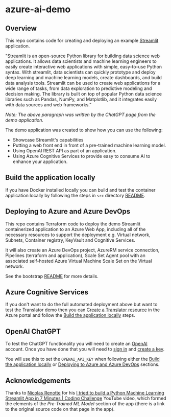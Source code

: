 # azure-ai-demo

## Overview

This repo contains code for creating and deploying an example [Streamlit](https://streamlit.io/) application.  

"Streamlit is an open-source Python library for building data science web applications. It allows data scientists and machine learning engineers to easily create interactive web applications with simple, easy-to-use Python syntax. With streamlit, data scientists can quickly prototype and deploy deep learning and machine learning models, create dashboards, and build data analysis tools. Streamlit can be used to create web applications for a wide range of tasks, from data exploration to predictive modeling and decision making. The library is built on top of popular Python data science libraries such as Pandas, NumPy, and Matplotlib, and it integrates easily with data sources and web frameworks."  

_Note: The above paragraph was written by the ChatGPT page from the demo application._  

The demo application was created to show how you can use the following:

* Showcase Streamlit's capabilities
* Putting a web front end in front of a pre-trained machine learning model.
* Using OpenAI REST API as part of an application.
* Using Azure Cognitive Services to provide easy to consume AI to enhance your application.

## Build the application locally

If you have Docker installed locally you can build and test the container application locally by following the steps in `src` directory [README](https://github.com/tonyskidmore/azure-ai-demo/blob/main/src/README.md).


## Deploying to Azure and Azure DevOps

This repo contains Terraform code to deploy the demo Streamlit containerized application to an Azure Web App, including all of the necessary resources to support the deployment e.g. Virtual network, Subnets, Container registry, KeyVault and Cognitive Services.  

It will also create an Azure DevOps project, AzureRM service connection, Pipelines (terraform and application), Scale Set Agent pool with an associated self-hosted Azure Virtual Machine Scale Set on the Virtual network.  

See the bootstrap [README](https://github.com/tonyskidmore/azure-ai-demo/blob/main/bootstrap/README.md) for more details.  


## Azure Cognitive Services

If you don't want to do the full automated deployment above but want to test the Translator demo then you can [Create a Translator resource](https://learn.microsoft.com/en-us/azure/cognitive-services/Translator/create-translator-resource) in the Azure portal and follow the [Build the application locally](#build-the-application-locally) steps.

## OpenAI ChatGPT

To test the ChatGPT functionality you will need to create an [OpenAI](https://beta.openai.com/signup) account.  Once you have done that you will need to [sign in](https://platform.openai.com/account) and [create a key](https://platform.openai.com/account/api-keys).  

You will use this to set the `OPENAI_API_KEY` when following either the [Build the application locally](#build-the-application-locally) or [Deploying to Azure and Azure DevOps](#deploying-to-azure-and-azure-devops) sections.

## Acknowledgements

Thanks to [Nicolas Renotte](https://github.com/nicknochnack) for his [I tried to build a Python Machine Learning Streamlit App in 7 Minutes | Coding Challenge](https://www.youtube.com/watch?v=Ebb4gUI2IpQ) YouTube video, which formed the elements of the *Pre-Trained ML Model* section of the app (there is a link to the original source code on that page in the app).

